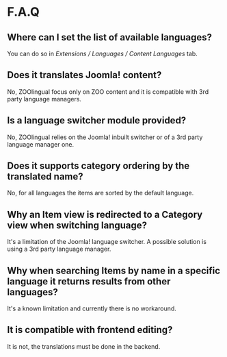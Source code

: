 # F.A.Q

## Where can I set the list of available languages?

You can do so in *Extensions / Languages / Content Languages* tab.

## Does it translates Joomla! content?

No, ZOOlingual focus only on ZOO content and it is compatible with 3rd party language managers.

## Is a language switcher module provided?

No, ZOOlingual relies on the Joomla! inbuilt switcher or of a 3rd party language manager one.

## Does it supports category ordering by the translated name?

No, for all languages the items are sorted by the default language.

## Why an Item view is redirected to a Category view when switching language?

It's a limitation of the Joomla! language switcher. A possible solution is using a 3rd party language manager.

## Why when searching Items by name in a specific language it returns results from other languages?

It's a known limitation and currently there is no workaround.

## It is compatible with frontend editing?

It is not, the translations must be done in the backend.
